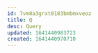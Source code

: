 ```yaml
---
id: 7vm8a3grxt0183bmbmxveoz
title: Q
desc: Query
updated: 1641440983723
created: 1641440970710
---
```



